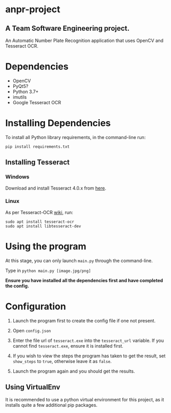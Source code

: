 
# anpr-project
## A Team Software Engineering project. 
An Automatic Number Plate Recognition application that uses OpenCV and Tesseract OCR.

# Dependencies

- OpenCV
- PyQt5?
- Python 3.7+
- imutils
- Google Tesseract OCR


# Installing Dependencies

To install all Python library requirements, in the command-line run:

    pip install requirements.txt

## Installing Tesseract

### Windows 

Download and install Tesseract 4.0.x from [here](https://github.com/UB-Mannheim/tesseract/wiki). 

### Linux 

As per Tesseract-OCR [wiki](https://github.com/tesseract-ocr/tesseract/wiki), run:
    
    sudo apt install tesseract-ocr
    sudo apt install libtesseract-dev

# Using the program
At this stage, you can only launch `main.py` through the command-line.

Type in `python main.py [image.jpg/png]`

**__Ensure you have installed all the dependencies first and have completed the config.__**

# Configuration
1. Launch the program first to create the config file if one not present.

2. Open `config.json` 

3. Enter the file url of `tesseract.exe` into the `tesseract_url` variable. If you cannot find `tesseract.exe`, ensure it is installed first.  

4. If you wish to view the steps the program has taken to get the result, set `show_steps` to `true`, otherwise leave it as `false`.

5. Launch the program again and you should get the results. 



## Using VirtualEnv
It is recommended to use a python virtual environment for this project, as it installs quite a few additional pip packages.
